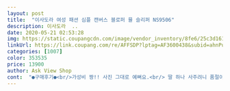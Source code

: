 ```yaml
---
layout: post 
title:  "이사도라 여성 패션 심플 캔버스 블로퍼 뮬 슬리퍼 NS9506" 
description: 이사도라  ..
date: 2020-05-21 02:53:28 
img: https://static.coupangcdn.com/image/vendor_inventory/8fe6/25c3d1619b74f55eb5d66d600c8aadf15a5f2bab928a139ce9981ed5ee34.jpg 
linkUrl: https://link.coupang.com/re/AFFSDP?lptag=AF3600438&subid=ahnPublicAsk&pageKey=213751229&itemId=648847819&vendorItemId=4687019746&traceid=V0-113-476d864b40c31238 
categories: [1007] 
color: 353535 
price: 13900 
author: Ask View Shop 
cont:  "●구매후기●<br/>가성비 짱!! 사진 그대로 예뻐요.<br/> 딸 하나 사주려니 품절이라 아쉽네요<br/>깨끗, 깔끔 이뻐요.<br/> 만족.<br/><br/>끈이나 벨크로도 은근 귀찮은데 신고벗기 편하겠고, 바닥이 좀 폭신해서 좋아요.<br/><br/>리뷰 보고 한사이즈 크게 시켜서 큰 거에요.<br/><br/>배송 5일 걸린다 돼있는데 2일만에 왔어요.<br/><br/>어째든 가격대비 괜찮아요<br/>요건 제 잘못이라 별점은 5개 드립니다.<br/><br/>원래 25신는데 임신해서 발이 부어서 30샀더니 완전 딱 맞아요.<br/>.<br/>35사서 좀더 편안하게 신을걸 그랬어요.<br/>.<br/>교환하려니 품절이네요 ㅠㅠ 너무 딱 맞으니 맨날로 신으니 뒤꿈치 라운드부분이 불편해요.<br/>.<br/>덧신 신고신으면 좀 괜찮을지.<br/>.<br/><br/>정사이즈 사는건데 후회되네요.<br/> .<br/> 왠지 더 편할것 같아 그랬는데 끈으로 조일수도 없고 양말 안신는 시기라 흑흑.<br/> .<br/><br/>" 
---
```

